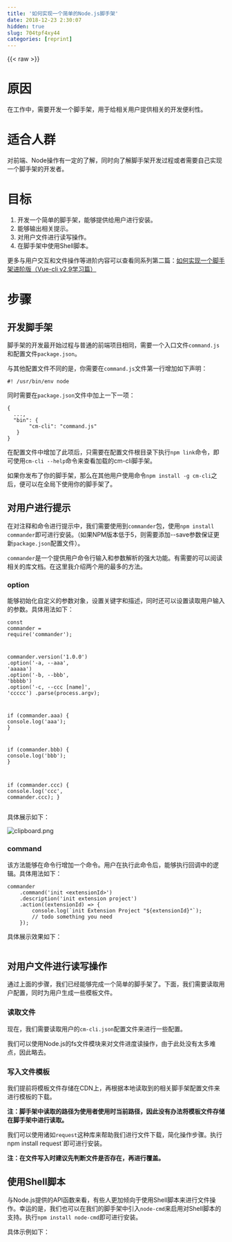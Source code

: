 ```yaml
---
title: '如何实现一个简单的Node.js脚手架' 
date: 2018-12-23 2:30:07
hidden: true
slug: 704tpf4xy44
categories: [reprint]
---
```


{{< raw >}}

                    
<h1 id="articleHeader0">原因</h1>
<p>在工作中，需要开发一个脚手架，用于给相关用户提供相关的开发便利性。</p>
<h1 id="articleHeader1">适合人群</h1>
<p>对前端、Node操作有一定的了解，同时向了解脚手架开发过程或者需要自己实现一个脚手架的开发者。</p>
<h1 id="articleHeader2">目标</h1>
<ol>
<li>开发一个简单的脚手架，能够提供给用户进行安装。</li>
<li>能够输出相关提示。</li>
<li>对用户文件进行读写操作。</li>
<li>在脚手架中使用Shell脚本。</li>
</ol>
<p>更多与用户交互和文件操作等进阶内容可以查看同系列第二篇：<a href="https://segmentfault.com/a/1190000013091099">如何实现一个脚手架进阶版（Vue-cli v2.9学习篇）</a></p>
<h1 id="articleHeader3">步骤</h1>
<h2 id="articleHeader4">开发脚手架</h2>
<p>脚手架的开发最开始过程与普通的前端项目相同，需要一个入口文件<code>command.js</code>和配置文件<code>package.json</code>。</p>
<p>与其他配置文件不同的是，你需要在<code>command.js</code>文件第一行增加如下声明：</p>
<div class="widget-codetool" style="display:none;">
      <div class="widget-codetool--inner">
      <span class="selectCode code-tool" data-toggle="tooltip" data-placement="top" title="" data-original-title="全选"></span>
      <span type="button" class="copyCode code-tool" data-toggle="tooltip" data-placement="top" data-clipboard-text="#! /usr/bin/env node" title="" data-original-title="复制"></span>
      <span type="button" class="saveToNote code-tool" data-toggle="tooltip" data-placement="top" title="" data-original-title="放进笔记"></span>
      </div>
      </div><pre class="hljs d"><code style="word-break: break-word; white-space: initial;"><span class="hljs-meta">#! /usr/bin/env node</span></code></pre>
<p>同时需要在<code>package.json</code>文件中加上一下一项：</p>
<div class="widget-codetool" style="display:none;">
      <div class="widget-codetool--inner">
      <span class="selectCode code-tool" data-toggle="tooltip" data-placement="top" title="" data-original-title="全选"></span>
      <span type="button" class="copyCode code-tool" data-toggle="tooltip" data-placement="top" data-clipboard-text="{
  ...,
  &quot;bin&quot;: {
       &quot;cm-cli&quot;: &quot;command.js&quot;
   }
}" title="" data-original-title="复制"></span>
      <span type="button" class="saveToNote code-tool" data-toggle="tooltip" data-placement="top" title="" data-original-title="放进笔记"></span>
      </div>
      </div><pre class="javascript hljs"><code class="javascript">{
  ...,
  <span class="hljs-string">"bin"</span>: {
       <span class="hljs-string">"cm-cli"</span>: <span class="hljs-string">"command.js"</span>
   }
}</code></pre>
<p>在配置文件中增加了此项后，只需要在配置文件根目录下执行<code>npm link</code>命令，即可使用<code>cm-cli --help</code>命令来查看加载的cm-cli脚手架。</p>
<p>如果你发布了你的脚手架，那么在其他用户使用命令<code>npm install -g cm-cli</code>之后，便可以在全局下使用你的脚手架了。</p>
<h2 id="articleHeader5">对用户进行提示</h2>
<p>在对注释和命令进行提示中，我们需要使用到<code>commander</code>包，使用<code>npm install commander</code>即可进行安装。（如果NPM版本低于5，则需要添加--save参数保证更新<code>package.json</code>配置文件）。</p>
<p><code>commander</code>是一个提供用户命令行输入和参数解析的强大功能。有需要的可以阅读相关的库文档。在这里我介绍两个用的最多的方法。</p>
<h3 id="articleHeader6">option</h3>
<p>能够初始化自定义的参数对象，设置关键字和描述，同时还可以设置读取用户输入的参数。具体用法如下：</p>
<div class="widget-codetool" style="display:none;">
      <div class="widget-codetool--inner">
      <span class="selectCode code-tool" data-toggle="tooltip" data-placement="top" title="" data-original-title="全选"></span>
      <span type="button" class="copyCode code-tool" data-toggle="tooltip" data-placement="top" data-clipboard-text="const commander = require('commander');

commander.version('1.0.0')
    .option('-a, --aaa', 'aaaaa')
    .option('-b, --bbb', 'bbbbb')
    .option('-c, --ccc [name]', 'ccccc')
    .parse(process.argv);


if (commander.aaa) {
    console.log('aaa');
}

if (commander.bbb) {
    console.log('bbb');
}

if (commander.ccc) {
    console.log('ccc', commander.ccc);
}" title="" data-original-title="复制"></span>
      <span type="button" class="saveToNote code-tool" data-toggle="tooltip" data-placement="top" title="" data-original-title="放进笔记"></span>
      </div>
      </div><pre class="javascript hljs"><code class="javascript"><span class="hljs-keyword">const</span> commander = <span class="hljs-built_in">require</span>(<span class="hljs-string">'commander'</span>);

commander.version(<span class="hljs-string">'1.0.0'</span>)
    .option(<span class="hljs-string">'-a, --aaa'</span>, <span class="hljs-string">'aaaaa'</span>)
    .option(<span class="hljs-string">'-b, --bbb'</span>, <span class="hljs-string">'bbbbb'</span>)
    .option(<span class="hljs-string">'-c, --ccc [name]'</span>, <span class="hljs-string">'ccccc'</span>)
    .parse(process.argv);


<span class="hljs-keyword">if</span> (commander.aaa) {
    <span class="hljs-built_in">console</span>.log(<span class="hljs-string">'aaa'</span>);
}

<span class="hljs-keyword">if</span> (commander.bbb) {
    <span class="hljs-built_in">console</span>.log(<span class="hljs-string">'bbb'</span>);
}

<span class="hljs-keyword">if</span> (commander.ccc) {
    <span class="hljs-built_in">console</span>.log(<span class="hljs-string">'ccc'</span>, commander.ccc);
}</code></pre>
<p>具体展示如下：</p>
<p><span class="img-wrap"><img data-src="https://segmentfault.com/img/bVZB2r" src="https://static.alili.techhttps://segmentfault.com/img/bVZB2r" alt="clipboard.png" title="clipboard.png" style="cursor: pointer; display: inline;"></span></p>
<h3 id="articleHeader7">command</h3>
<p>该方法能够在命令行增加一个命令。用户在执行此命令后，能够执行回调中的逻辑。具体用法如下：</p>
<div class="widget-codetool" style="display:none;">
      <div class="widget-codetool--inner">
      <span class="selectCode code-tool" data-toggle="tooltip" data-placement="top" title="" data-original-title="全选"></span>
      <span type="button" class="copyCode code-tool" data-toggle="tooltip" data-placement="top" data-clipboard-text="commander
    .command('init <extensionId>')
    .description('init extension project')
    .action((extensionId) => {
        console.log(`init Extension Project &quot;${extensionId}&quot;`);
        // todo something you need
    });" title="" data-original-title="复制"></span>
      <span type="button" class="saveToNote code-tool" data-toggle="tooltip" data-placement="top" title="" data-original-title="放进笔记"></span>
      </div>
      </div><pre class="javascript hljs"><code class="javascript">commander
    .command(<span class="hljs-string">'init &lt;extensionId&gt;'</span>)
    .description(<span class="hljs-string">'init extension project'</span>)
    .action(<span class="hljs-function">(<span class="hljs-params">extensionId</span>) =&gt;</span> {
        <span class="hljs-built_in">console</span>.log(<span class="hljs-string">`init Extension Project "<span class="hljs-subst">${extensionId}</span>"`</span>);
        <span class="hljs-comment">// todo something you need</span>
    });</code></pre>
<p>具体展示效果如下：</p>
<p><span class="img-wrap"><img data-src="https://segmentfault.com/img/bVZB24" src="https://static.alili.techhttps://segmentfault.com/img/bVZB24" alt="" title="" style="cursor: pointer; display: inline;"></span></p>
<h2 id="articleHeader8">对用户文件进行读写操作</h2>
<p>通过上面的步骤，我们已经能够完成一个简单的脚手架了。下面，我们需要读取用户配置，同时为用户生成一些模板文件。</p>
<h3 id="articleHeader9">读取文件</h3>
<p>现在，我们需要读取用户的<code>cm-cli.json</code>配置文件来进行一些配置。</p>
<p>我们可以使用Node.js的fs文件模块来对文件进度读操作，由于此处没有太多难点，因此略去。</p>
<h3 id="articleHeader10">写入文件模板</h3>
<p>我们提前将模板文件存储在CDN上，再根据本地读取到的相关脚手架配置文件来进行模板的下载。</p>
<p><strong>注：脚手架中读取的路径为使用者使用时当前路径，因此没有办法将模板文件存储在脚手架中进行读取。</strong></p>
<p>我们可以使用诸如<code>request</code>这种库来帮助我们进行文件下载，简化操作步骤。执行npm install request`即可进行安装。</p>
<p><strong>注：在文件写入时建议先判断文件是否存在，再进行覆盖。</strong></p>
<h2 id="articleHeader11">使用Shell脚本</h2>
<p>与Node.js提供的API函数来看，有些人更加倾向于使用Shell脚本来进行文件操作。幸运的是，我们也可以在我们的脚手架中引入<code>node-cmd</code>来启用对Shell脚本的支持。执行<code>npm install node-cmd</code>即可进行安装。</p>
<p>具体示例如下：</p>
<div class="widget-codetool" style="display:none;">
      <div class="widget-codetool--inner">
      <span class="selectCode code-tool" data-toggle="tooltip" data-placement="top" title="" data-original-title="全选"></span>
      <span type="button" class="copyCode code-tool" data-toggle="tooltip" data-placement="top" data-clipboard-text="commander
    .command('init <extensionId>')
    .description('init extension project')
    .action((extensionId) => {
        id = extensionId;
        console.log(`init Extension Project &quot;${extensionId}&quot;`);

        cmd.get(
            `
            mkdir -p static/${extensionId}

            mkdir tmp
            mkdir tmp/source-file
            mkdir tmp/build-file
            curl -o tmp/source-file/index.js https://xxxxxxxx.com?filename=index.js
            touch tmp/source-file/index.css

            curl -o tmp/build-file/server.js https://xxxxxxxx.com?filename=server.js
            curl -o tmp/build-file/router.js https://xxxxxxxx.com?filename=router.js
            curl -o tmp/build-file/package.json https://xxxxxxxx.com?filename=package.json
            
            cp  tmp/source-file/* static/${extensionId}
            cp tmp/build-file/* ./
            rm -fr tmp
            npm install
            `,
            (err, data) => {
                console.log(data)
                if (!err) {
                    console.log('init success');
                    return;
                }

                console.error('init error');
            });
    });" title="" data-original-title="复制"></span>
      <span type="button" class="saveToNote code-tool" data-toggle="tooltip" data-placement="top" title="" data-original-title="放进笔记"></span>
      </div>
      </div><pre class="hljs tcl"><code>commander
    .command(<span class="hljs-string">'init &lt;extensionId&gt;'</span>)
    .description(<span class="hljs-string">'init extension project'</span>)
    .action((extensionId) =&gt; {
        id = extensionId;
        console.log(`init Extension Project <span class="hljs-string">"${extensionId}"</span>`);

        cmd.get(
            `
            mkdir -p static/${extensionId}

            mkdir tmp
            mkdir tmp/<span class="hljs-keyword">source</span>-<span class="hljs-keyword">file</span>
            mkdir tmp/build-<span class="hljs-keyword">file</span>
            curl -o tmp/<span class="hljs-keyword">source</span>-<span class="hljs-keyword">file</span>/index.js https://xxxxxxxx.com?<span class="hljs-keyword">filename</span>=index.js
            touch tmp/<span class="hljs-keyword">source</span>-<span class="hljs-keyword">file</span>/index.css

            curl -o tmp/build-<span class="hljs-keyword">file</span>/server.js https://xxxxxxxx.com?<span class="hljs-keyword">filename</span>=server.js
            curl -o tmp/build-<span class="hljs-keyword">file</span>/router.js https://xxxxxxxx.com?<span class="hljs-keyword">filename</span>=router.js
            curl -o tmp/build-<span class="hljs-keyword">file</span>/<span class="hljs-keyword">package</span>.json https://xxxxxxxx.com?<span class="hljs-keyword">filename</span>=<span class="hljs-keyword">package</span>.json
            
            cp  tmp/<span class="hljs-keyword">source</span>-<span class="hljs-keyword">file</span>/* static/${extensionId}
            cp tmp/build-<span class="hljs-keyword">file</span>/* ./
            rm -fr tmp
            npm install
            `,
            (err, data) =&gt; {
                console.log(data)
                <span class="hljs-keyword">if</span> (!err) {
                    console.log(<span class="hljs-string">'init success'</span>);
                    <span class="hljs-keyword">return</span>;
                }

                console.<span class="hljs-keyword">error</span>(<span class="hljs-string">'init error'</span>);
            });
    });</code></pre>
<p>我们可以快速的使用Shell脚本来进行文件夹的创建和文件模板的下载。</p>
<h1 id="articleHeader12">总结</h1>
<p>脚手架想要在终端能够快速执行，可以在<code>package.json</code>配置文件中增加相关字段。</p>
<p>脚手架需要能够读取相关终端输入，可以使用<code>commander</code>库来快速开发。</p>
<p>脚手架需要能够执行Shell脚本，可以使用<code>node-cmd</code>库来快速实现需求。</p>

                
{{< /raw >}}

# 版权声明
本文资源来源互联网，仅供学习研究使用，版权归该资源的合法拥有者所有，

本文仅用于学习、研究和交流目的。转载请注明出处、完整链接以及原作者。

原作者若认为本站侵犯了您的版权，请联系我们，我们会立即删除！

## 原文标题
如何实现一个简单的Node.js脚手架

## 原文链接
[https://segmentfault.com/a/1190000012262311](https://segmentfault.com/a/1190000012262311)

